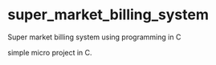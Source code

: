 # super_market_billing_system
Super market billing system using programming in C

simple micro project in C.
